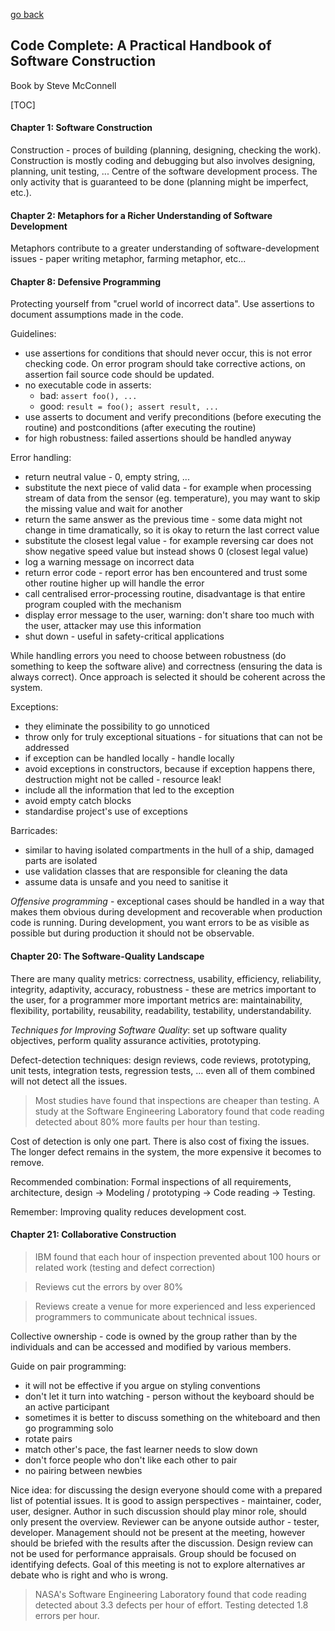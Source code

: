 [go back](https://github.com/pkardas/learning)

## Code Complete: A Practical Handbook of Software Construction
Book by Steve McConnell

[TOC]

#### Chapter 1: Software Construction

Construction - proces of building (planning, designing, checking the work). Construction is mostly coding and debugging but also involves designing, planning, unit testing, ... Centre of the software development process. The only activity that is guaranteed to be done (planning might be imperfect, etc.).

#### Chapter 2: Metaphors for a Richer Understanding of Software Development

Metaphors contribute to a greater understanding of software-development issues - paper writing metaphor, farming metaphor, etc...

#### Chapter 8: Defensive Programming

Protecting yourself from "cruel world of incorrect data". Use assertions to document assumptions made in the code.

Guidelines:

- use assertions for conditions that should never occur, this is not error checking code. On error program should take corrective actions, on assertion fail source code should be updated.
- no executable code in asserts:
  - bad: `assert foo(), ...`
  - good: `result = foo(); assert result, ...`
- use asserts to document and verify preconditions (before executing the routine) and postconditions (after executing the routine)
- for high robustness: failed assertions should be handled anyway

Error handling:

- return neutral value - 0, empty string, ...
- substitute the next piece of valid data - for example when processing stream of data from the sensor (eg. temperature), you may want to skip the missing value and wait for another
- return the same answer as the previous time - some data might not change in time dramatically, so it is okay to return the last correct value
- substitute the closest legal value - for example reversing car does not show negative speed value but instead shows 0 (closest legal value)
- log a warning message on incorrect data
- return error code - report error has ben encountered and trust some other routine higher up will handle the error
- call centralised error-processing routine, disadvantage is that entire program coupled with the mechanism
- display error message to the user, warning: don't share too much with the user, attacker may use this information
- shut down - useful in safety-critical applications

While handling errors you need to choose between robustness (do something to keep the software alive) and correctness (ensuring the data is always correct). Once approach is selected it should be coherent across the system.

Exceptions:

- they eliminate the possibility to go unnoticed
- throw only for truly exceptional situations - for situations that can not be addressed 
- if exception can be handled locally - handle locally
- avoid exceptions in constructors, because if exception happens there, destruction might not be called - resource leak!
- include all the information that led to the exception
- avoid empty catch blocks
- standardise project's use of exceptions 

Barricades:

- similar to having isolated compartments in the hull of a ship, damaged parts are isolated
- use validation classes that are responsible for cleaning the data
- assume data is unsafe and you need to sanitise it

*Offensive programming* - exceptional cases should be handled in a way that makes them obvious during development and recoverable when production code is running. During development, you want errors to be as visible as possible but during production it should not be observable. 

#### Chapter 20: The Software-Quality Landscape

There are many quality metrics: correctness, usability, efficiency, reliability, integrity, adaptivity, accuracy, robustness - these are metrics important to the user, for a programmer more important metrics are: maintainability, flexibility, portability, reusability, readability, testability, understandability. 

*Techniques for Improving Software Quality*: set up software quality objectives, perform quality assurance activities, prototyping.

Defect-detection techniques: design reviews, code reviews, prototyping, unit tests, integration tests, regression tests, ... even all of them combined will not detect all the issues. 

> Most studies have found that inspections are cheaper than testing. A study at the Software Engineering Laboratory found that code reading detected about 80% more faults per hour than testing.

Cost of detection is only one part. There is also cost of fixing the issues. The longer defect remains in the system, the more expensive it becomes to remove. 

Recommended combination: Formal inspections of all requirements, architecture, design -> Modeling / prototyping -> Code reading -> Testing.

Remember: Improving quality reduces development cost.

#### Chapter 21: Collaborative Construction

> IBM found that each hour of inspection prevented about 100 hours or related work (testing and defect correction)

> Reviews cut the errors by over 80%

> Reviews create a venue for more experienced and less experienced programmers to communicate about technical issues. 

Collective ownership - code is owned by the group rather than by the individuals and can be accessed and modified by various members. 

Guide on pair programming:

- it will not be effective if you argue on styling conventions
- don't let it turn into watching - person without the keyboard should be an active participant
- sometimes it is better to discuss something on the whiteboard and then go programming solo
- rotate pairs
- match other's pace, the fast learner needs to slow down
- don't force people who don't like each other to pair
- no pairing between newbies

Nice idea: for discussing the design everyone should come with a prepared list of potential issues. It is good to assign perspectives - maintainer, coder, user, designer. Author in such discussion should play minor role, should only present the overview. Reviewer can be anyone outside author - tester, developer. Management should not be present at the meeting, however should be briefed with the results after the discussion. Design review can not be used for performance appraisals.  Group should be focused on identifying defects. Goal of this meeting is not to explore alternatives ar debate who is right and who is wrong. 

> NASA's Software Engineering Laboratory found that code reading detected about 3.3 defects per hour of effort. Testing detected 1.8 errors per hour.

